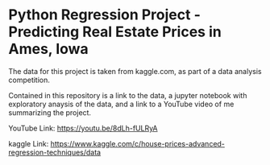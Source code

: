 # Python Regression Project - Predicting Real Estate Prices in Ames, Iowa

The data for this project is taken from kaggle.com, as part of a data analysis competition.

Contained in this repository is a link to the data, a jupyter notebook with exploratory anaysis of the data, and a link to a YouTube video of me summarizing the project. 

YouTube Link: https://youtu.be/8dLh-fULRyA

kaggle Link: https://www.kaggle.com/c/house-prices-advanced-regression-techniques/data
